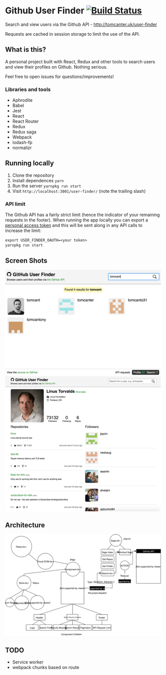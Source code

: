 # Github User Finder [![Build Status](https://app.codeship.com/projects/36d1a0e0-3da1-0136-ecdb-161825e9517a/status?branch=master)](https://app.codeship.com/projects/290694)

Search and view users via the Github API - http://tomcanter.uk/user-finder

Requests are cached in session storage to limit the use of the API.

## What is this?

A personal project built with React, Redux and other tools to search users and
view their profiles on Github. Nothing serious.

Feel free to open issues for questions/improvements!

### Libraries and tools

* Aphrodite
* Babel
* Jest
* React
* React Router
* Redux
* Redux saga
* Webpack
* lodash-fp
* normalizr

## Running locally

1. Clone the repository
1. Install dependences `yarn`
1. Run the server `yarnpkg run start`
1. Visit `http://localhost:3001/user-finder/` (note the trailing slash)

### API limit

The Github API has a fairly strict limit (hence the indicator of your remaining
requests in the footer). When running the app locally you can export a [personal
access token](https://github.com/blog/1509-personal-api-tokens) and this will be
sent along in any API calls to increase the limit:

```
export USER_FINDER_OAUTH=<your token>
yarnpkg run start
```
## Screen Shots

![Search View](docs/screenshot1.png)
![Profile View](docs/screenshot2.png)

## Architecture

![Architecture](docs/architecture.svg)

## TODO

* Service worker
* webpack chunks based on route

